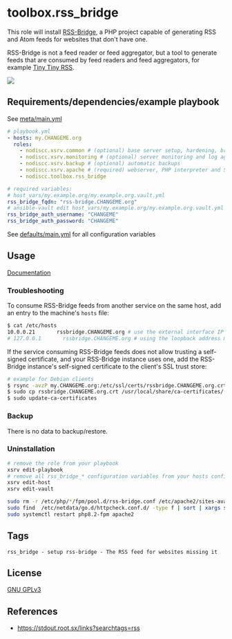 # toolbox.rss_bridge

This role will install [RSS-Bridge](https://github.com/RSS-Bridge/rss-bridge),  a PHP project capable of generating RSS and Atom feeds for websites that don't have one.

RSS-Bridge is not a feed reader or feed aggregator, but a tool to generate feeds that are consumed by feed readers and feed aggregators, for example [Tiny Tiny RSS](../tt_rss).

[![](https://gitlab.com/nodiscc/toolbox/-/raw/master/DOC/SCREENSHOTS/th1p7L5.png)](https://gitlab.com/nodiscc/toolbox/-/raw/master/DOC/SCREENSHOTS/th1p7L5.png)


## Requirements/dependencies/example playbook

See [meta/main.yml](meta/main.yml)

```yaml
# playbook.yml
- hosts: my.CHANGEME.org
  roles:
    - nodiscc.xsrv.common # (optional) base server setup, hardening, bruteforce prevention
    - nodiscc.xsrv.monitoring # (optional) server monitoring and log aggregation
    - nodiscc.xsrv.backup # (optional) automatic backups
    - nodiscc.xsrv.apache # (required) webserver, PHP interpreter and SSL certificates
    - nodiscc.toolbox.rss_bridge

# required variables:
# host_vars/my.example.org/my.example.org.vault.yml
rss_bridge_fqdn: "rss-bridge.CHANGEME.org"
# ansible-vault edit host_vars/my.example.org/my.example.org.vault.yml
rss_bridge_auth_username: "CHANGEME"
rss_bridge_auth_password: "CHANGEME"
```

See [defaults/main.yml](defaults/main.yml) for all configuration variables


## Usage

[Documentation](https://github.com/RSS-Bridge/rss-bridge/wiki)

### Troubleshooting

To consume RSS-Bridge feeds from another service on the same host, add an entry to the machine's `hosts` file:

```bash
$ cat /etc/hosts
10.0.0.21       rssbridge.CHANGEME.org # use the external interface IP address
# 127.0.0.1       rssbridge.CHANGEME.org # using the loopback address may not always work
```

If the service consuming RSS-Bridge feeds does not allow trusting a self-signed certificate, and your RSS-Bridge instance uses one, add the RSS-Bridge instance's self-signed certificate to the client's SSL trust store:

```bash
# example for Debian clients
$ rsync -avzP my.CHANGEME.org:/etc/ssl/certs/rssbridge.CHANGEME.org.crt ./
$ sudo cp rssbridge.CHANGEME.org.crt /usr/local/share/ca-certificates/
$ sudo update-ca-certificates
```

### Backup

There is no data to backup/restore.


### Uninstallation

```bash
# remove the role from your playbook
xsrv edit-playbook
# remove all rss_bridge_* configuration variables from your hosts configuration
xsrv edit-host
xsrv edit-vault
```

```bash
sudo rm -r /etc/php/*/fpm/pool.d/rss-bridge.conf /etc/apache2/sites-available/rss-bridge.conf /etc/apache2/sites-enabled/rss-bridge.conf /etc/ansible/facts.d/rss_bridge.fact /etc/netdata/go.d/httpcheck.conf.d/rss-bridge.conf /var/www/rss-bridge*
sudo find  /etc/netdata/go.d/httpcheck.conf.d/ -type f | sort | xargs sudo cat | sudo tee  /etc/netdata/go.d/httpcheck.conf
sudo systemctl restart php8.2-fpm apache2
```

## Tags

<!--BEGIN TAGS LIST-->
```
rss_bridge - setup rss-bridge - The RSS feed for websites missing it
```
<!--END TAGS LIST-->


## License

[GNU GPLv3](../../LICENSE)


## References

- https://stdout.root.sx/links?searchtags=rss
